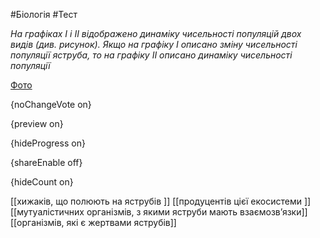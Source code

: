 #Біологія #Тест

*На графіках І і ІІ відображено динаміку чисельності популяцій двох видів (див. рисунок). Якщо на графіку І описано зміну чисельності популяції яструба, то на графіку ІІ описано динаміку чисельності популяції*

[Фото](https://zno.osvita.ua//doc/images/znotest/103/10308/35.jpg)

{noChangeVote on}

{preview on}

{hideProgress on}

{shareEnable off}

{hideCount on}

[[хижаків, що полюють на яструбів ]]
[[продуцентів цієї екосистеми ]]
[[мутуалістичних організмів, з якими яструби мають взаємозв’язки]]
[[організмів, які є жертвами яструбів]]
